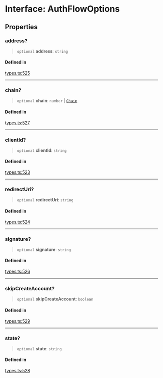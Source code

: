 # Interface: AuthFlowOptions

## Properties

### address?

> `optional` **address**: `string`

#### Defined in

[types.ts:525](https://github.com/monerium/js-monorepo/blob/main/packages/sdk/src/types.ts#L525)

***

### chain?

> `optional` **chain**: `number` \| [`Chain`](/docs/packages/SDK/type-aliases/Chain.md)

#### Defined in

[types.ts:527](https://github.com/monerium/js-monorepo/blob/main/packages/sdk/src/types.ts#L527)

***

### clientId?

> `optional` **clientId**: `string`

#### Defined in

[types.ts:523](https://github.com/monerium/js-monorepo/blob/main/packages/sdk/src/types.ts#L523)

***

### redirectUri?

> `optional` **redirectUri**: `string`

#### Defined in

[types.ts:524](https://github.com/monerium/js-monorepo/blob/main/packages/sdk/src/types.ts#L524)

***

### signature?

> `optional` **signature**: `string`

#### Defined in

[types.ts:526](https://github.com/monerium/js-monorepo/blob/main/packages/sdk/src/types.ts#L526)

***

### skipCreateAccount?

> `optional` **skipCreateAccount**: `boolean`

#### Defined in

[types.ts:529](https://github.com/monerium/js-monorepo/blob/main/packages/sdk/src/types.ts#L529)

***

### state?

> `optional` **state**: `string`

#### Defined in

[types.ts:528](https://github.com/monerium/js-monorepo/blob/main/packages/sdk/src/types.ts#L528)
